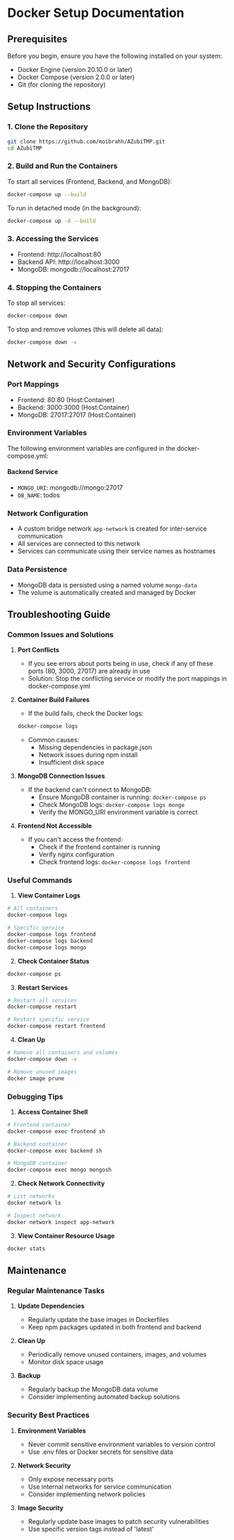 # Docker Setup Documentation

## Prerequisites

Before you begin, ensure you have the following installed on your system:
- Docker Engine (version 20.10.0 or later)
- Docker Compose (version 2.0.0 or later)
- Git (for cloning the repository)

## Setup Instructions

### 1. Clone the Repository
```bash
git clone https://github.com/moibrahh/AZubiTMP.git
cd AZubiTMP
```

### 2. Build and Run the Containers
To start all services (Frontend, Backend, and MongoDB):
```bash
docker-compose up --build
```

To run in detached mode (in the background):
```bash
docker-compose up -d --build
```

### 3. Accessing the Services
- Frontend: http://localhost:80
- Backend API: http://localhost:3000
- MongoDB: mongodb://localhost:27017

### 4. Stopping the Containers
To stop all services:
```bash
docker-compose down
```

To stop and remove volumes (this will delete all data):
```bash
docker-compose down -v
```

## Network and Security Configurations

### Port Mappings
- Frontend: 80:80 (Host:Container)
- Backend: 3000:3000 (Host:Container)
- MongoDB: 27017:27017 (Host:Container)

### Environment Variables
The following environment variables are configured in the docker-compose.yml:

#### Backend Service
- `MONGO_URI`: mongodb://mongo:27017
- `DB_NAME`: todos

### Network Configuration
- A custom bridge network `app-network` is created for inter-service communication
- All services are connected to this network
- Services can communicate using their service names as hostnames

### Data Persistence
- MongoDB data is persisted using a named volume `mongo-data`
- The volume is automatically created and managed by Docker

## Troubleshooting Guide

### Common Issues and Solutions

1. **Port Conflicts**
   - If you see errors about ports being in use, check if any of these ports (80, 3000, 27017) are already in use
   - Solution: Stop the conflicting service or modify the port mappings in docker-compose.yml

2. **Container Build Failures**
   - If the build fails, check the Docker logs:
   ```bash
   docker-compose logs
   ```
   - Common causes:
     - Missing dependencies in package.json
     - Network issues during npm install
     - Insufficient disk space

3. **MongoDB Connection Issues**
   - If the backend can't connect to MongoDB:
     - Ensure MongoDB container is running: `docker-compose ps`
     - Check MongoDB logs: `docker-compose logs mongo`
     - Verify the MONGO_URI environment variable is correct

4. **Frontend Not Accessible**
   - If you can't access the frontend:
     - Check if the frontend container is running
     - Verify nginx configuration
     - Check frontend logs: `docker-compose logs frontend`

### Useful Commands

1. **View Container Logs**
```bash
# All containers
docker-compose logs

# Specific service
docker-compose logs frontend
docker-compose logs backend
docker-compose logs mongo
```

2. **Check Container Status**
```bash
docker-compose ps
```

3. **Restart Services**
```bash
# Restart all services
docker-compose restart

# Restart specific service
docker-compose restart frontend
```

4. **Clean Up**
```bash
# Remove all containers and volumes
docker-compose down -v

# Remove unused images
docker image prune
```

### Debugging Tips

1. **Access Container Shell**
```bash
# Frontend container
docker-compose exec frontend sh

# Backend container
docker-compose exec backend sh

# MongoDB container
docker-compose exec mongo mongosh
```

2. **Check Network Connectivity**
```bash
# List networks
docker network ls

# Inspect network
docker network inspect app-network
```

3. **View Container Resource Usage**
```bash
docker stats
```

## Maintenance

### Regular Maintenance Tasks

1. **Update Dependencies**
   - Regularly update the base images in Dockerfiles
   - Keep npm packages updated in both frontend and backend

2. **Clean Up**
   - Periodically remove unused containers, images, and volumes
   - Monitor disk space usage

3. **Backup**
   - Regularly backup the MongoDB data volume
   - Consider implementing automated backup solutions

### Security Best Practices

1. **Environment Variables**
   - Never commit sensitive environment variables to version control
   - Use .env files or Docker secrets for sensitive data

2. **Network Security**
   - Only expose necessary ports
   - Use internal networks for service communication
   - Consider implementing network policies

3. **Image Security**
   - Regularly update base images to patch security vulnerabilities
   - Use specific version tags instead of 'latest'
